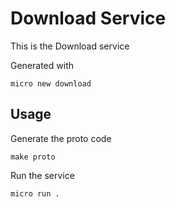 # Download Service

This is the Download service

Generated with

```
micro new download
```

## Usage

Generate the proto code

```
make proto
```

Run the service

```
micro run .
```